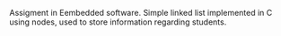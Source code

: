 Assigment in Eembedded software.
Simple linked list implemented in C using nodes, used to store information regarding students.
